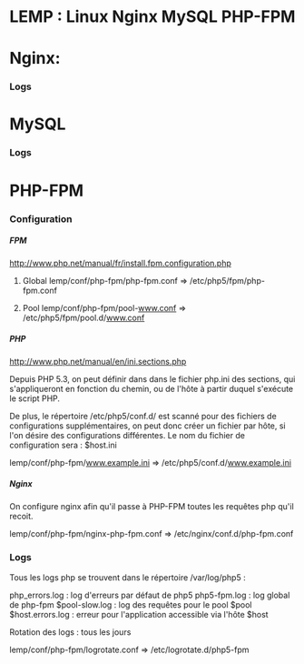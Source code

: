 # LEMP : Linux Nginx MySQL PHP-FPM

# Nginx:

### Logs


# MySQL

### Logs




# PHP-FPM

### Configuration

##### FPM
http://www.php.net/manual/fr/install.fpm.configuration.php

1. Global
lemp/conf/php-fpm/php-fpm.conf => /etc/php5/fpm/php-fpm.conf


2. Pool
lemp/conf/php-fpm/pool-www.conf => /etc/php5/fpm/pool.d/www.conf


##### PHP
http://www.php.net/manual/en/ini.sections.php

Depuis PHP 5.3, on peut définir dans dans le fichier php.ini des sections, qui s'appliqueront en fonction du chemin, 
ou de l'hôte à partir duquel s'exécute le script PHP.

De plus, le répertoire /etc/php5/conf.d/ est scanné pour des fichiers de configurations supplémentaires, on peut donc 
créer un fichier par hôte, si l'on désire des configurations différentes. Le nom du fichier de configuration sera : $host.ini

lemp/conf/php-fpm/www.example.ini => /etc/php5/conf.d/www.example.ini


##### Nginx
On configure nginx afin qu'il passe à PHP-FPM toutes les requêtes php qu'il recoit.

lemp/conf/php-fpm/nginx-php-fpm.conf => /etc/nginx/conf.d/php-fpm.conf


### Logs

Tous les logs php se trouvent dans le répertoire /var/log/php5 : 

php_errors.log : log d'erreurs par défaut de php5
php5-fpm.log : log global de php-fpm
$pool-slow.log : log des requêtes pour le pool $pool
$host.errors.log : erreur pour l'application accessible via l'hôte $host 

Rotation des logs : tous les jours

lemp/conf/php-fpm/logrotate.conf => /etc/logrotate.d/php5-fpm